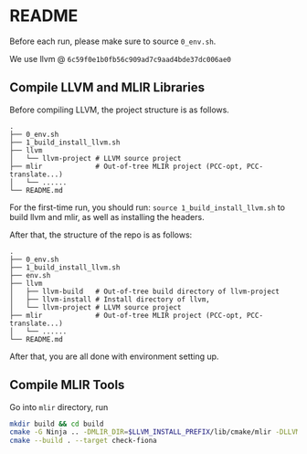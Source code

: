 # README

Before each run, please make sure to source `0_env.sh`.

We use llvm @ `6c59f0e1b0fb56c909ad7c9aad4bde37dc006ae0`

## Compile LLVM and MLIR Libraries

Before compiling LLVM, the project structure is as follows.

```
.
├── 0_env.sh
├── 1_build_install_llvm.sh
├── llvm
│   └── llvm-project # LLVM source project
├── mlir             # Out-of-tree MLIR project (PCC-opt, PCC-translate...)
│   └── ......
└── README.md
```

For the first-time run, you should run: `source 1_build_install_llvm.sh` to build llvm and mlir, as well as installing the headers.

After that, the structure of the repo is as follows:

```
.
├── 0_env.sh
├── 1_build_install_llvm.sh
├── env.sh
├── llvm
│   ├── llvm-build   # Out-of-tree build directory of llvm-project
│   ├── llvm-install # Install directory of llvm, 
│   └── llvm-project # LLVM source project
├── mlir             # Out-of-tree MLIR project (PCC-opt, PCC-translate...)
│   └── ......
└── README.md
```


After that, you are all done with environment setting up.

## Compile MLIR Tools

Go into `mlir` directory, run

```sh
mkdir build && cd build
cmake -G Ninja .. -DMLIR_DIR=$LLVM_INSTALL_PREFIX/lib/cmake/mlir -DLLVM_EXTERNAL_LIT=$LLVM_BUILD_DIR/bin/llvm-lit -DLLVM_PROJECT_SOURCE_DIR=$LLVM_PROJECT_SOURCE_DIR -DMLIR_ENABLE_BINDINGS_PYTHON=1
cmake --build . --target check-fiona
```
